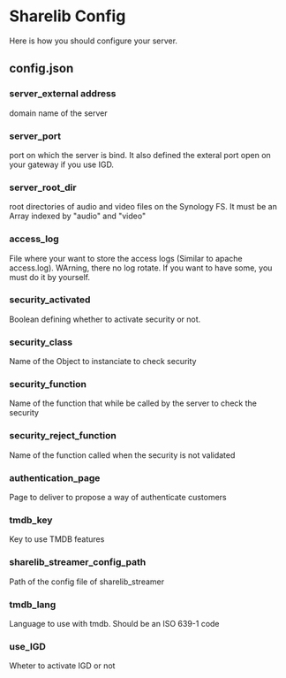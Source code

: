 # Sharelib Config
Here is how you should configure your server.

## config.json

### server_external address
domain name of the server

### server_port
port on which the server is bind.
It also defined the exteral port open on your gateway if you use IGD.

### server_root_dir
root directories of audio and video files on the Synology FS.
It must be an Array indexed by "audio" and "video"

### access_log
File where your want to store the access logs (Similar to apache access.log).
WArning, there no log rotate. If you want to have some, you must do it by yourself.

### security_activated
Boolean defining whether to activate security or not.

### security_class
Name of the Object to instanciate to check security

### security_function
Name of the function that while be called by the server to check the security

### security_reject_function
Name of the function called when the security is not validated

### authentication_page
Page to deliver to propose a way of authenticate customers

### tmdb_key
Key to use TMDB features

### sharelib_streamer_config_path
Path of the config file of sharelib_streamer

### tmdb_lang
Language to use with tmdb. Should be an ISO 639-1 code

### use_IGD
Wheter to activate IGD or not
